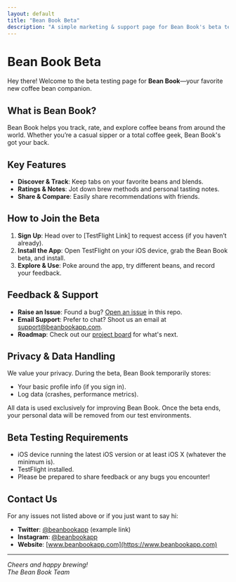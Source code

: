 ```yaml
---
layout: default
title: "Bean Book Beta"
description: "A simple marketing & support page for Bean Book's beta testing"
---
```


# Bean Book Beta

Hey there! Welcome to the beta testing page for **Bean Book**—your favorite new coffee bean companion.  

## What is Bean Book?

Bean Book helps you track, rate, and explore coffee beans from around the world. Whether you’re a casual sipper or a total coffee geek, Bean Book's got your back.

## Key Features

- **Discover & Track**: Keep tabs on your favorite beans and blends.
- **Ratings & Notes**: Jot down brew methods and personal tasting notes.
- **Share & Compare**: Easily share recommendations with friends.

## How to Join the Beta

1. **Sign Up**: Head over to [TestFlight Link] to request access (if you haven’t already).
2. **Install the App**: Open TestFlight on your iOS device, grab the Bean Book beta, and install.
3. **Explore & Use**: Poke around the app, try different beans, and record your feedback.

## Feedback & Support

- **Raise an Issue**: Found a bug? [Open an issue](https://github.com/yourusername/beanbook/issues) in this repo.
- **Email Support**: Prefer to chat? Shoot us an email at [support@beanbookapp.com](mailto:support@beanbookapp.com).
- **Roadmap**: Check out our [project board](https://github.com/yourusername/beanbook/projects) for what's next.

## Privacy & Data Handling

We value your privacy. During the beta, Bean Book temporarily stores:
- Your basic profile info (if you sign in).
- Log data (crashes, performance metrics).

All data is used exclusively for improving Bean Book. Once the beta ends, your personal data will be removed from our test environments.

## Beta Testing Requirements

- iOS device running the latest iOS version or at least iOS X (whatever the minimum is).
- TestFlight installed.
- Please be prepared to share feedback or any bugs you encounter!

## Contact Us

For any issues not listed above or if you just want to say hi:
- **Twitter**: [@beanbookapp](https://twitter.com/beanbookapp) (example link)
- **Instagram**: [@beanbookapp](https://instagram.com/beanbookapp)
- **Website**: [www.beanbookapp.com](https://www.beanbookapp.com)

---

_Cheers and happy brewing!_  
_The Bean Book Team_
